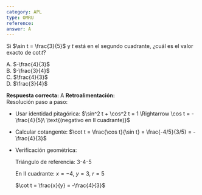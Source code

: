 ```yaml
---
category: APL
type: OMRU
reference:
answer: A
---
```


Si $\sin t = \frac{3}{5}$ y $t$ está en el segundo cuadrante, ¿cuál es el valor exacto de $\cot t$?

A. $-\frac{4}{3}$  
B. $-\frac{3}{4}$  
C. $\frac{4}{3}$  
D. $\frac{3}{4}$ 

**Respuesta correcta:** A
**Retroalimentación:**  
Resolución paso a paso:

- Usar identidad pitagórica: $\sin^2 t + \cos^2 t = 1 \Rightarrow \cos t = -\frac{4}{5}\ \text{(negativo  en  II  cuadrante)}$
- Calcular cotangente: $\cot t = \frac{\cos t}{\sin t} = \frac{-4/5}{3/5} = -\frac{4}{3}$
- Verificación geométrica:
  
  Triángulo de referencia: 3-4-5
  
  En II cuadrante: $x = -4$, $y = 3$, $r = 5$
  
  $\cot t = \frac{x}{y} = -\frac{4}{3}$
